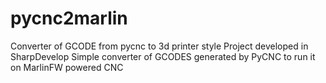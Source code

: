 # pycnc2marlin
Converter of GCODE from pycnc to 3d printer style
Project developed in SharpDevelop
Simple converter of GCODES generated by PyCNC to run it on MarlinFW powered CNC
